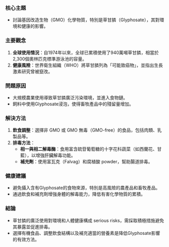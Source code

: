 ### 核心主題  
- 討論基因改造生物（GMO）化學物質，特別是草甘膦（Glyphosate），其對環境和健康的影響。  

### 主要觀念  
1. **全球使用情況**：自1974年以來，全球已累積使用了940萬噸草甘膦，相當於2,300個奧林匹克標準游泳池的容量。  
2. **健康風險**：世界衛生組織（WHO）將草甘膦列為「可能致癌物」，並指出生長激素研究曾被竄改。  

### 問題原因  
- 大規模農業使用導致草甘膦廣泛污染環境，並進入食物鏈。  
- 飼料中使用Glyphosate浸泡，使得畜牧產品中的殘留量增加。  

### 解決方法  
1. **飲食調整**：選擇非 GMO 或 GMO 無毒（GMO-free）的食品，包括肉類、乳製品等。  
2. **排毒方法**：  
   - **相一與相二解毒酶**：食用富含硫苷葡萄糖的十字花科蔬菜（如西蘭花、甘藍），以增強肝臟解毒功能。  
   - **補充劑**：使用富瓦克（Falvag）和腐植酸 powder，幫助腸道排毒。  

### 健康建議  
- 避免攝入含有Glyphosate的食物來源，特別是高風險的農產品和畜牧產品。  
- 通過飲食和補充劑增強身體的解毒能力，降低有害化學物質的累積。  

### 結論  
- 草甘膦的廣泛使用對環境和人體健康構成 serious risks，需採取積極措施避免其暴露並促進排毒。  
- 選擇有機食品、調整飲食結構以及補充適當的營養素是降低Glyphosate影響的有效方法。